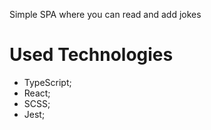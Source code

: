 Simple SPA where you can read and add jokes

# Used Technologies

-   TypeScript;
-   React;
-   SCSS;
-   Jest;
